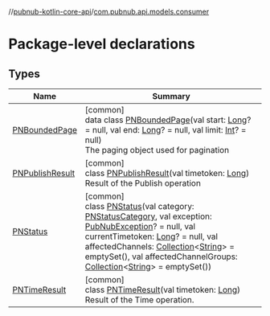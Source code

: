 //[pubnub-kotlin-core-api](../../index.md)/[com.pubnub.api.models.consumer](index.md)

# Package-level declarations

## Types

| Name | Summary |
|---|---|
| [PNBoundedPage](-p-n-bounded-page/index.md) | [common]<br>data class [PNBoundedPage](-p-n-bounded-page/index.md)(val start: [Long](https://kotlinlang.org/api/latest/jvm/stdlib/kotlin/-long/index.html)? = null, val end: [Long](https://kotlinlang.org/api/latest/jvm/stdlib/kotlin/-long/index.html)? = null, val limit: [Int](https://kotlinlang.org/api/latest/jvm/stdlib/kotlin/-int/index.html)? = null)<br>The paging object used for pagination |
| [PNPublishResult](-p-n-publish-result/index.md) | [common]<br>class [PNPublishResult](-p-n-publish-result/index.md)(val timetoken: [Long](https://kotlinlang.org/api/latest/jvm/stdlib/kotlin/-long/index.html))<br>Result of the Publish operation |
| [PNStatus](-p-n-status/index.md) | [common]<br>class [PNStatus](-p-n-status/index.md)(val category: [PNStatusCategory](../com.pubnub.api.enums/-p-n-status-category/index.md), val exception: [PubNubException](../com.pubnub.api/-pub-nub-exception/index.md)? = null, val currentTimetoken: [Long](https://kotlinlang.org/api/latest/jvm/stdlib/kotlin/-long/index.html)? = null, val affectedChannels: [Collection](https://kotlinlang.org/api/latest/jvm/stdlib/kotlin.collections/-collection/index.html)&lt;[String](https://kotlinlang.org/api/latest/jvm/stdlib/kotlin/-string/index.html)&gt; = emptySet(), val affectedChannelGroups: [Collection](https://kotlinlang.org/api/latest/jvm/stdlib/kotlin.collections/-collection/index.html)&lt;[String](https://kotlinlang.org/api/latest/jvm/stdlib/kotlin/-string/index.html)&gt; = emptySet()) |
| [PNTimeResult](-p-n-time-result/index.md) | [common]<br>class [PNTimeResult](-p-n-time-result/index.md)(val timetoken: [Long](https://kotlinlang.org/api/latest/jvm/stdlib/kotlin/-long/index.html))<br>Result of the Time operation. |

